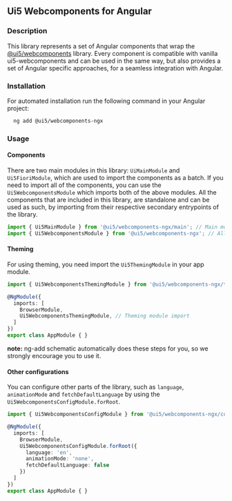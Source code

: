 ## Ui5 Webcomponents for Angular

### Description
This library represents a set of Angular components that wrap the [@ui5/webcomponents](https://sap.github.io/ui5-webcomponents) library. Every component is compatible with vanilla ui5-webcomponents
and can be used in the same way, but also provides a set of Angular specific approaches, for a seamless integration with Angular.

### Installation
For automated installation run the following command in your Angular project:
```bash
  ng add @ui5/webcomponents-ngx
```

### Usage

#### Components
There are two main modules in this library: `UiMainModule` and `Ui5FioriModule`, which are used to import the components as a batch. If you need to import all of the components, you can use the `Ui5WebcomponentsModule` which imports both of the above modules.
All the components that are included in this library, are standalone and can be used as such, by importing from their respective secondary entrypoints of the library.

```typescript
import { Ui5MainModule } from '@ui5/webcomponents-ngx/main'; // Main module import
import { Ui5WebcomponentsModule } from '@ui5/webcomponents-ngx'; // All components import
```

#### Theming
For using theming, you need import the `Ui5ThemingModule` in your app module.

```typescript
import { Ui5WebcomponentsThemingModule } from '@ui5/webcomponents-ngx/theming'; // Theming module import

@NgModule({
  imports: [
    BrowserModule,
    Ui5WebcomponentsThemingModule, // Theming module import
  ]
})
export class AppModule { }
```
**note:** ng-add schematic automatically does these steps for you, so we strongly encourage you to use it.

#### Other configurations
You can configure other parts of the library, such as `language`, `animationMode` and `fetchDefaultLanguage` by using the `Ui5WebcomponentsConfigModule.forRoot`.

```typescript 
import { Ui5WebcomponentsConfigModule } from '@ui5/webcomponents-ngx/config'; // Config module import

@NgModule({
  imports: [
    BrowserModule,
    Ui5WebcomponentsConfigModule.forRoot({
      language: 'en',
      animationMode: 'none',
      fetchDefaultLanguage: false
    })
  ]
})
export class AppModule { }
```
